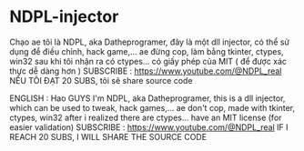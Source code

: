# NDPL-injector
Chạo ae tôi là NDPL, aka Datheprogramer, đây là một dll injector, có thể sử dụng để điều chỉnh, hack game,...
ae đừng cop, làm bằng tkinter, ctypes, win32 sau khi tôi nhận ra có ctypes...
có giấy phép của MIT ( để được xác thực dễ dàng hơn )
SUBSCRIBE : https://www.youtube.com/@NDPL_real
NẾU TÔI ĐẠT 20 SUBS, tôi sẽ share source code

ENGLISH :
Hao GUYS I'm NDPL, aka Datheprogramer, this is a dll injector, which can be used to tweak, hack games,...
ae don't cop, made with tkinter, ctypes, win32 after i realized there are ctypes...
have an MIT license (for easier validation)
SUBSCRIBE : https://www.youtube.com/@NDPL_real
IF I REACH 20 SUBS, I WILL SHARE THE SOURCE CODE
